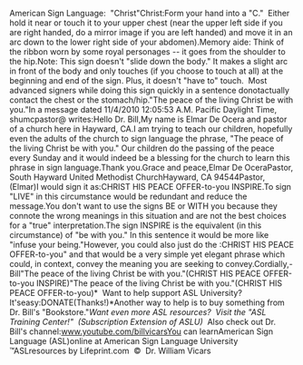 American Sign Language:  "Christ"Christ:Form your hand into a "C."  Either hold it near or touch it to your upper 
chest (near the upper left side if you are right handed, do a mirror image if 
you are left handed) and move it in an arc down to the lower right side of your 
abdomen).Memory aide: Think of the ribbon worn by some royal personages -- it goes from 
the shoulder to the hip.Note: This sign doesn't "slide down the body." It makes a slight arc in front of 
the body and only touches (if you choose to touch at all) at the beginning and 
end of the sign. Plus, it doesn't "have to" touch.  Most advanced signers 
while doing this sign quickly in a sentence donotactually contact the chest or the 
stomach/hip."The peace of the 
living Christ be with you."In a message dated 11/4/2010 12:05:53 
A.M. Pacific Daylight Time, shumcpastor@ writes:Hello Dr. Bill,My name is Elmar De Ocera and pastor of a church here in Hayward, CA.I am trying to teach our children, hopefully even the adults of the church to 
sign language the phrase, "The peace of the living Christ be with you." Our 
children do the passing of the peace every Sunday and it would indeed be a 
blessing for the church to learn this phrase in sign language.Thank you.Grace and peace,Elmar De OceraPastor, South Hayward United Methodist ChurchHayward, CA 94544Pastor, (Elmar)I would sign it as:CHRIST HIS PEACE OFFER-to-you INSPIRE.To sign "LIVE" in this circumstance would be redundant and reduce the message.You don't want to use the signs BE or WITH you because they connote the wrong 
meanings in this situation and are not the best choices for a "true" 
interpretation.The sign INSPIRE is the equivalent (in this circumstance) of "be with you." In 
this sentence it would be more like "infuse your being."However, you could also just do the :CHRIST HIS PEACE OFFER-to-you" and that 
would be a very simple yet elegant phrase which could, in context, convey the 
meaning you are seeking to convey.Cordially,- Bill"The peace of the living Christ be 
with you."(CHRIST HIS PEACE OFFER-to-you INSPIRE)"The peace of the living Christ be 
with you."(CHRIST HIS PEACE OFFER-to-you)* 
Want to help support ASL University?  It'seasy:DONATE(Thanks!)*Another way to help is to buy something from Dr. Bill's "Bookstore."*Want even more ASL resources?  Visit the "ASL Training Center!"  (Subscription 
Extension of ASLU)*  Also check out Dr. Bill's channel:www.youtube.com/billvicarsYou can learnAmerican Sign Language (ASL)online at American Sign Language University ™ASLresources by Lifeprint.com  ©  Dr. William Vicars